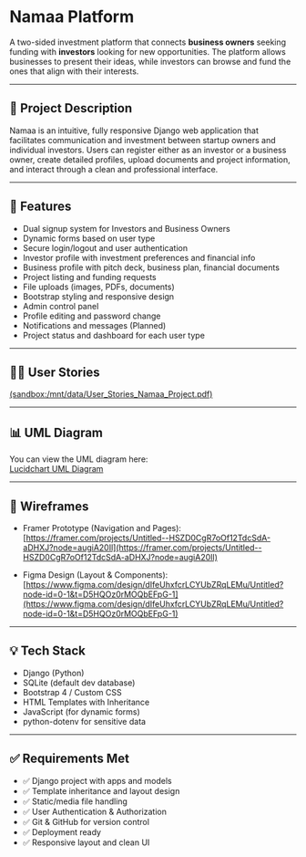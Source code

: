 # Namaa Platform

A two-sided investment platform that connects **business owners** seeking funding with **investors** looking for new opportunities. The platform allows businesses to present their ideas, while investors can browse and fund the ones that align with their interests.

---

## 🌟 Project Description

Namaa is an intuitive, fully responsive Django web application that facilitates communication and investment between startup owners and individual investors. Users can register either as an investor or a business owner, create detailed profiles, upload documents and project information, and interact through a clean and professional interface.

---

## 🔧 Features

- Dual signup system for Investors and Business Owners
- Dynamic forms based on user type
- Secure login/logout and user authentication
- Investor profile with investment preferences and financial info
- Business profile with pitch deck, business plan, financial documents
- Project listing and funding requests
- File uploads (images, PDFs, documents)
- Bootstrap styling and responsive design
- Admin control panel
- Profile editing and password change
- Notifications and messages (Planned)
- Project status and dashboard for each user type

---

## 🧑‍💻 User Stories
  
[(sandbox:/mnt/data/User_Stories_Namaa_Project.pdf)](https://drive.google.com/file/d/1qKXGxsX3UGYmep6odEbeluUUTAub6vpz/view?usp=sharing)

---

## 📊 UML Diagram


You can view the UML diagram here:  
[Lucidchart UML Diagram](https://lucid.app/lucidchart/9a99e921-94e2-4716-91f4-452c052809e8/edit?invitationId=inv_bcedc4e9-84cf-44b3-b17d-28c16a198ed3)

---

## 🎨 Wireframes

- Framer Prototype (Navigation and Pages):  
  [https://framer.com/projects/Untitled--HSZD0CgR7oOf12TdcSdA-aDHXJ?node=augiA20Il](https://framer.com/projects/Untitled--HSZD0CgR7oOf12TdcSdA-aDHXJ?node=augiA20Il)

- Figma Design (Layout & Components):  
  [https://www.figma.com/design/dIfeUhxfcrLCYUbZRqLEMu/Untitled?node-id=0-1&t=D5HQOz0rMOQbEFpG-1](https://www.figma.com/design/dIfeUhxfcrLCYUbZRqLEMu/Untitled?node-id=0-1&t=D5HQOz0rMOQbEFpG-1)

---

## 💡 Tech Stack

- Django (Python)
- SQLite (default dev database)
- Bootstrap 4 / Custom CSS
- HTML Templates with Inheritance
- JavaScript (for dynamic forms)
- python-dotenv for sensitive data

---

## ✅ Requirements Met

- ✅ Django project with apps and models
- ✅ Template inheritance and layout design
- ✅ Static/media file handling
- ✅ User Authentication & Authorization
- ✅ Git & GitHub for version control
- ✅ Deployment ready 
- ✅ Responsive layout and clean UI
